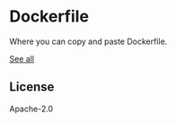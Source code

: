 # Dockerfile

Where you can copy and paste Dockerfile.

[See all](./all-dockerfile.md)

## License

Apache-2.0
